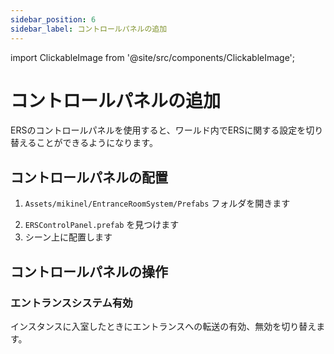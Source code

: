 ```yaml
---
sidebar_position: 6
sidebar_label: コントロールパネルの追加
---
```


import ClickableImage from '@site/src/components/ClickableImage';

# コントロールパネルの追加

ERSのコントロールパネルを使用すると、ワールド内でERSに関する設定を切り替えることができるようになります。

<ClickableImage src="/img/control-panel--hero.png" alt="コントロールパネル概要" />

## コントロールパネルの配置

1. `Assets/mikinel/EntranceRoomSystem/Prefabs` フォルダを開きます

<ClickableImage src="/img/transceiver-setup--prefab-location.png" alt="コントロールパネルプレハブの場所" />

2. `ERSControlPanel.prefab` を見つけます
3. シーン上に配置します

## コントロールパネルの操作

### エントランスシステム有効
インスタンスに入室したときにエントランスへの転送の有効、無効を切り替えます。

